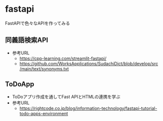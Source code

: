 # fastapi
FastAPIで色々なAPIを作ってみる


## 同義語検索API
* 参考URL
    * https://cpp-learning.com/streamlit-fastapi/
    * https://github.com/WorksApplications/SudachiDict/blob/develop/src/main/text/synonyms.txt

## ToDoApp
* ToDoアプリ作成を通してFast APIとHTMLの連携を学ぶ
* 参考URL
    * https://rightcode.co.jp/blog/information-technology/fastapi-tutorial-todo-apps-environment


